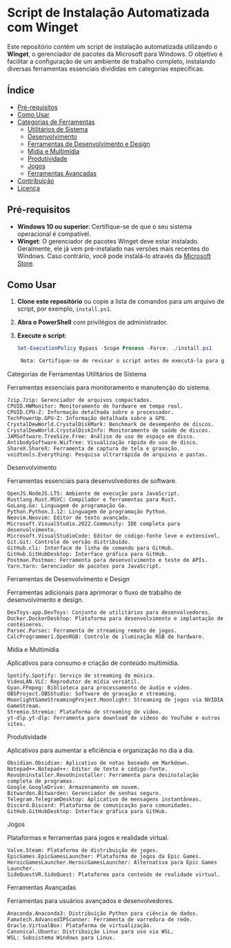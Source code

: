 # Script de Instalação Automatizada com Winget

Este repositório contém um script de instalação automatizada utilizando o **Winget**, o gerenciador de pacotes da Microsoft para Windows. O objetivo é facilitar a configuração de um ambiente de trabalho completo, instalando diversas ferramentas essenciais divididas em categorias específicas.

## Índice

- [Pré-requisitos](#pré-requisitos)
- [Como Usar](#como-usar)
- [Categorias de Ferramentas](#categorias-de-ferramentas)
  - [Utilitários de Sistema](#utilitários-de-sistema)
  - [Desenvolvimento](#desenvolvimento)
  - [Ferramentas de Desenvolvimento e Design](#ferramentas-de-desenvolvimento-e-design)
  - [Mídia e Multimídia](#mídia-e-multimídia)
  - [Produtividade](#produtividade)
  - [Jogos](#jogos)
  - [Ferramentas Avançadas](#ferramentas-avançadas)
- [Contribuição](#contribuição)
- [Licença](#licença)

## Pré-requisitos

- **Windows 10 ou superior**: Certifique-se de que o seu sistema operacional é compatível.
- **Winget**: O gerenciador de pacotes Winget deve estar instalado. Geralmente, ele já vem pré-instalado nas versões mais recentes do Windows. Caso contrário, você pode instalá-lo através da [Microsoft Store](https://www.microsoft.com/store/productId/9NBLGGH4NNS1).

## Como Usar

1. **Clone este repositório** ou copie a lista de comandos para um arquivo de script, por exemplo, `install.ps1`.

2. **Abra o PowerShell** com privilégios de administrador.

3. **Execute o script**:

   ```powershell
   Set-ExecutionPolicy Bypass -Scope Process -Force; ./install.ps1

    Nota: Certifique-se de revisar o script antes de executá-lo para garantir que você está confortável com as alterações que serão feitas no seu sistema.

Categorias de Ferramentas
Utilitários de Sistema

Ferramentas essenciais para monitoramento e manutenção do sistema.

    7zip.7zip: Gerenciador de arquivos compactados.
    CPUID.HWMonitor: Monitoramento de hardware em tempo real.
    CPUID.CPU-Z: Informação detalhada sobre o processador.
    TechPowerUp.GPU-Z: Informação detalhada sobre a GPU.
    CrystalDewWorld.CrystalDiskMark: Benchmark de desempenho de discos.
    CrystalDewWorld.CrystalDiskInfo: Monitoramento de saúde de discos.
    JAMSoftware.TreeSize.Free: Análise de uso de espaço em disco.
    AntibodySoftware.WizTree: Visualização rápida do uso de disco.
    ShareX.ShareX: Ferramenta de captura de tela e gravação.
    voidtools.Everything: Pesquisa ultrarrápida de arquivos e pastas.

Desenvolvimento

Ferramentas essenciais para desenvolvedores de software.

    OpenJS.NodeJS.LTS: Ambiente de execução para JavaScript.
    Rustlang.Rust.MSVC: Compilador e ferramentas para Rust.
    GoLang.Go: Linguagem de programação Go.
    Python.Python.3.12: Linguagem de programação Python.
    Neovim.Neovim: Editor de texto avançado.
    Microsoft.VisualStudio.2022.Community: IDE completa para desenvolvimento.
    Microsoft.VisualStudioCode: Editor de código-fonte leve e extensível.
    Git.Git: Controle de versão distribuído.
    GitHub.cli: Interface de linha de comando para GitHub.
    GitHub.GitHubDesktop: Interface gráfica para GitHub.
    Postman.Postman: Ferramenta para desenvolvimento e teste de APIs.
    Yarn.Yarn: Gerenciador de pacotes para JavaScript.

Ferramentas de Desenvolvimento e Design

Ferramentas adicionais para aprimorar o fluxo de trabalho de desenvolvimento e design.

    DevToys-app.DevToys: Conjunto de utilitários para desenvolvedores.
    Docker.DockerDesktop: Plataforma para desenvolvimento e implantação de contêineres.
    Parsec.Parsec: Ferramenta de streaming remoto de jogos.
    CalcProgrammer1.OpenRGB: Controle de iluminação RGB de hardware.

Mídia e Multimídia

Aplicativos para consumo e criação de conteúdo multimídia.

    Spotify.Spotify: Serviço de streaming de música.
    VideoLAN.VLC: Reprodutor de mídia versátil.
    Gyan.FFmpeg: Biblioteca para processamento de áudio e vídeo.
    OBSProject.OBSStudio: Software de gravação e streaming.
    MoonlightGameStreamingProject.Moonlight: Streaming de jogos via NVIDIA GameStream.
    Stremio.Stremio: Plataforma de streaming de vídeo.
    yt-dlp.yt-dlp: Ferramenta para download de vídeos do YouTube e outros sites.

Produtividade

Aplicativos para aumentar a eficiência e organização no dia a dia.

    Obsidian.Obsidian: Aplicativo de notas baseado em Markdown.
    Notepad++.Notepad++: Editor de texto e código-fonte.
    RevoUninstaller.RevoUninstaller: Ferramenta para desinstalação completa de programas.
    Google.GoogleDrive: Armazenamento em nuvem.
    Bitwarden.Bitwarden: Gerenciador de senhas seguro.
    Telegram.TelegramDesktop: Aplicativo de mensagens instantâneas.
    Discord.Discord: Plataforma de comunicação para comunidades.
    GitHub.GitHubDesktop: Interface gráfica para GitHub.

Jogos

Plataformas e ferramentas para jogos e realidade virtual.

    Valve.Steam: Plataforma de distribuição de jogos.
    EpicGames.EpicGamesLauncher: Plataforma de jogos da Epic Games.
    HeroicGamesLauncher.HeroicGamesLauncher: Alternativa para Epic Games Launcher.
    SideQuestVR.SideQuest: Plataforma para conteúdo de realidade virtual.

Ferramentas Avançadas

Ferramentas para usuários avançados e desenvolvedores.

    Anaconda.Anaconda3: Distribuição Python para ciência de dados.
    Famatech.AdvancedIPScanner: Ferramenta de varredura de rede.
    Oracle.VirtualBox: Plataforma de virtualização.
    Canonical.Ubuntu: Distribuição Linux para uso via WSL.
    WSL: Subsistema Windows para Linux.
